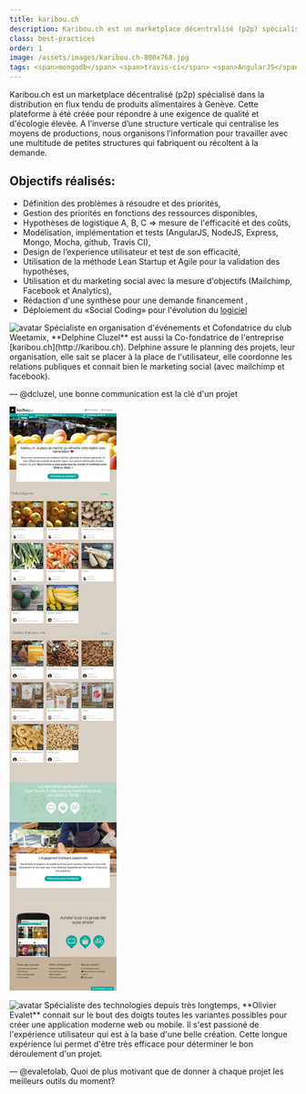 ```yaml
---
title: karibou.ch
description: Karibou.ch est un marketplace décentralisé (p2p) spécialisé dans la distribution alimentaire
class: best-practices
order: 1
image: /assets/images/karibou.ch-800x768.jpg
tags: <span>mongodb</span> <span>travis-ci</span> <span>AngularJS</span> <span>node/express</span> <span>github</span>
---
```



Karibou.ch est un marketplace décentralisé (p2p) spécialisé dans la distribution en flux tendu de produits alimentaires à Genève. Cette plateforme à été créée pour répondre à une exigence de qualité et d'écologie élevée. A l’inverse d’une structure verticale qui centralise les moyens de productions, nous organisons l’information pour travailler avec une multitude de petites structures qui fabriquent ou récoltent à la demande.

## Objectifs réalisés:

* Définition des problèmes à résoudre et des priorités,
* Gestion des priorités en fonctions des ressources disponibles,
* Hypothèses de logistique A, B, C => mesure de l'efficacité et des coûts, 
* Modélisation, implémentation et tests (AngularJS, NodeJS, Express, Mongo, Mocha, github, Travis CI),
* Design de l’experience utilisateur et test de son efficacité,
* Utilisation de la méthode Lean Startup et Agile pour la validation des hypothèses,
* Utilisation et du marketing social avec la mesure d'objectifs  (Mailchimp, Facebook et Analytics),
* Rédaction d'une synthèse pour une demande financement ,
* Déploiement du «Social Coding» pour l'évolution du [logiciel](https://github.com/karibou-ch)  

<aside markdown="1" class="pquote">
  <img src="https://ucarecdn.com/5b03bb17-e6e5-453c-9152-e92c8c9053ca/-/resize/200x/delp.jpg" class="pquote-avatar" alt="avatar">
  Spécialiste en organisation d'événements et Cofondatrice du club Weetamix, **Delphine Cluzel** est aussi la Co-fondatrice de l'entreprise [karibou.ch](http://karibou.ch). Delphine assure le planning des projets, leur organisation, elle sait se placer à la place de l'utilisateur, elle coordonne les relations publiques et connait bien le marketing social (avec mailchimp et facebook). 


  <p markdown="1" class="pquote-credit">
— @dcluzel, une bonne communication est la clé d'un projet
  </p>
</aside>


![np](/assets/images/karibou.ch-800x768.jpg)

<aside markdown="1" class="pquote">
  <img src="//ucarecdn.com/e79f59da-1081-4c89-a00f-b2499aaf0afa/-/resize/200x/oli.jpg" class="pquote-avatar" alt="avatar">
  Spécialiste des technologies depuis très longtemps, **Olivier Evalet** connait sur le bout des doigts toutes les variantes possibles pour créer une application moderne web ou mobile. Il s'est passioné de l'expérience utilisateur qui est à la base d'une belle création. 
  Cette longue expérience lui permet d'être très efficace pour déterminer le bon déroulement d'un projet.
  
  <p markdown="1" class="pquote-credit">
— @evaletolab, Quoi de plus motivant que de donner à chaque projet les meilleurs outils du moment?
  </p>
</aside>



